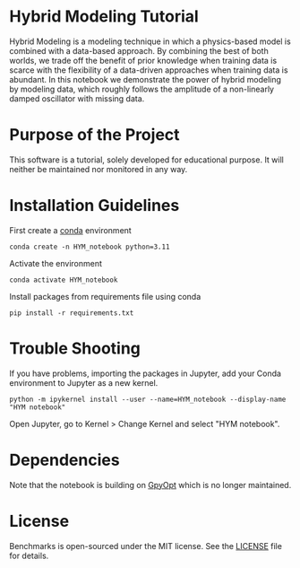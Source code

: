 # Hybrid Modeling Tutorial
Hybrid Modeling is a modeling technique in which a physics-based model is combined with a data-based approach. 
By combining the best of both worlds, we trade off the benefit of prior knowledge when training data is scarce with the flexibility of a data-driven approaches when training data is abundant. 
In this notebook we demonstrate the power of hybrid modeling by modeling data, which roughly follows the amplitude of a non-linearly damped oscillator with missing data.

# Purpose of the Project
This software is a tutorial, solely developed for educational
purpose. It will neither be maintained nor monitored in any way.

# Installation Guidelines
First create a [conda](https://anaconda.org/anaconda/conda) environment

    conda create -n HYM_notebook python=3.11

Activate the environment

    conda activate HYM_notebook

Install packages from requirements file using conda

    pip install -r requirements.txt

# Trouble Shooting
If you have problems, importing the packages in Jupyter, add your Conda environment to Jupyter as a new kernel.

    python -m ipykernel install --user --name=HYM_notebook --display-name "HYM notebook"

Open Jupyter, go to Kernel > Change Kernel and select "HYM notebook".

# Dependencies
Note that the notebook is building on [GpyOpt](https://github.com/SheffieldML/GPyOpt) which is no longer maintained.

# License
Benchmarks is open-sourced under the MIT license. See the
[LICENSE](LICENSE) file for details.
